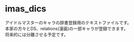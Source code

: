 # imas_dics

アイドルマスターのキャラの辞書登録用のテキストファイルです。  
本家の方々とDS、relations(漫画)の一部キャラが登録できます。  
将来的には分離させる予定です。  

